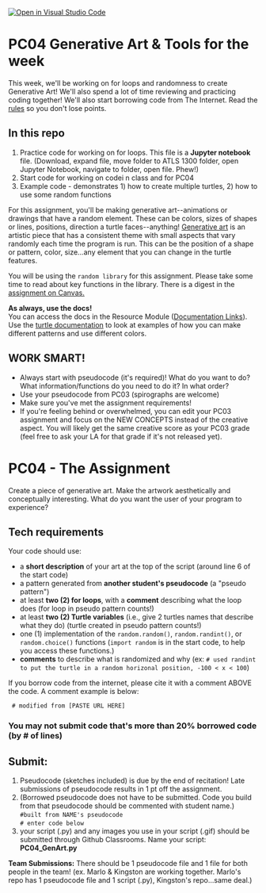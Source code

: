 [![Open in Visual Studio Code](https://classroom.github.com/assets/open-in-vscode-f059dc9a6f8d3a56e377f745f24479a46679e63a5d9fe6f495e02850cd0d8118.svg)](https://classroom.github.com/online_ide?assignment_repo_id=451994&assignment_repo_type=GroupAssignmentRepo)
# PC04 Generative Art & Tools for the week
This week, we'll be working on for loops and randomness to create Generative Art! We'll also spend a lot of time reviewing and practicing coding together!
We'll also start borrowing code from The Internet. Read the [rules](https://canvas.colorado.edu/courses/75648/pages/rules-on-borrowing-code) so you don't lose points.

## In this repo
1. Practice code for working on for loops. This file is a **Jupyter notebook** file. (Download, expand file, move folder to ATLS 1300 folder, open Jupyter Notebook, navigate to folder, open file. Phew!)
2. Start code for working on codei n class and for PC04
3. Example code - demonstrates 1) how to create multiple turtles, 2) how to use some random functions

For this assignment, you'll be making generative art--animations or drawings that have a random element. These can be colors, sizes of shapes or lines, positions, direction a turtle faces--anything! [Generative art](https://classroom.github.com/a/kHZjV2_U) is an artistic piece that has a consistent theme with small aspects that vary randomly each time the program is run. This can be the position of a shape or pattern, color, size...any element that you can change in the turtle features.

You will be using the `random library` for this assignment. Please take some time to read about key functions in the library. There is a digest in the [assignment on Canvas.](https://canvas.colorado.edu/courses/75648/assignments/1106664) 

**As always, use the docs!**<br>
You can access the docs in the Resource Module ([Documentation Links](https://canvas.colorado.edu/courses/75648/modules/items/3014169)).<br>
Use the [turtle documentation](https://docs.python.org/3/library/turtle.html) to look at examples of how you can make different patterns and use different colors.

## WORK SMART! ##
- Always start with pseudocode (it's required)! What do you want to do? What information/functions do you need to do it? In what order?
- Use your pseudocode from PC03 (spirographs are welcome)
- Make sure you've met the assignment requirements!
- If you're feeling behind or overwhelmed, you can edit your PC03 assignment and focus on the NEW CONCEPTS instead of the creative aspect. You will likely get the same creative score as your PC03 grade (feel free to ask your LA for that grade if it's not released yet).


# PC04 - The Assignment

Create a piece of generative art. Make the artwork aesthetically and conceptually interesting. What do you want the user of your program to experience?

## Tech requirements

Your code should use:
- a **short description** of your art at the top of the script (around line 6 of the start code)
- a pattern generated from **another student's pseudocode** (a "pseudo pattern")
- at least **two (2) for loops**, with a **comment** describing what the loop does (for loop in pseudo pattern counts!)
- at least **two (2) Turtle variables** (i.e., give 2 turtles names that describe what they do) (turtle created in pseudo pattern counts!)
- one (1) implementation of the `random.random()`, `random.randint()`, or `random.choice()` functions 
    (`import random` is in the start code, to help you access these functions.)
- **comments** to describe what is randomized and why (ex: `# used randint to put the turtle in a random horizonal position, -100 < x < 100`)

If you borrow code from the internet, please cite it with a comment ABOVE the code. A comment example is below:

` # modified from [PASTE URL HERE]`

### You may not submit code that's more than 20% borrowed code (by # of lines)

## Submit:
1. Pseudocode (sketches included) is due by the end of recitation! Late submissions of pseudocode results in 1 pt off the assignment.
2. (Borrowed pseudocode does not have to be submitted. Code you build from that pseudocode should be commented with student name.)<br>
`#built from NAME's pseudocode`<br>
`# enter code below`
3. your script (.py) and any images you use in your script (.gif) should be submitted through Github Classrooms.
    Name your script: **PC04_GenArt.py**

**Team Submissions:** There should be 1 pseudocode file and 1 file for both people in the team! (ex. Marlo & Kingston are working together. Marlo's repo has 1 pseudocode file and 1 script (.py), Kingston's repo...same deal.)
